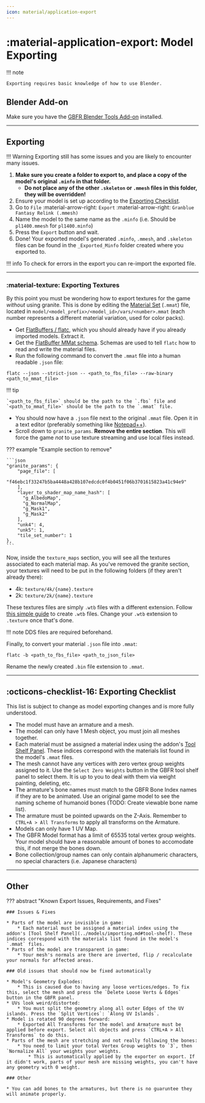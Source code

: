 ```yaml
---
icon: material/application-export
---
```


# :material-application-export: Model Exporting

!!! note

    Exporting requires basic knowledge of how to use Blender.

## Blender Add-on

Make sure you have the [GBFR Blender Tools Add-on](../models/importing.md#installing-the-blender-add-on) installed.

---

## Exporting

!!! Warning
    Exporting still has some issues and you are likely to encounter many issues.

1. **Make sure you create a folder to export to, and place a copy of the model's original `.minfo` in that folder.**
    * **Do not place any of the other `.skeleton` or `.mmesh` files in this folder, they will be overridden!**
2. Ensure your model is set up according to the [Exporting Checklist](#exporting-checklist).
3. Go to `File` :material-arrow-right: `Export` :material-arrow-right: `Granblue Fantasy Relink (.mmesh)`
4. Name the model to the same name as the `.minfo` (i.e. Should be `pl1400.mmesh` for `pl1400.minfo`)
5. Press the `Export` button and wait.
6. Done! Your exported model's generated `.minfo`, `.mmesh`, and `.skeleton` files can be found in the `_Exported_Minfo` folder created where you exported to.

!!! info
    To check for errors in the export you can re-import the exported file.

---

### :material-texture: Exporting Textures

By this point you must be wondering how to export textures for the game *without* using granite. This is done by editing the [Material Set](../resources/formats/mmat.md) (`.mmat`) file, located in `model/<model_prefix>/<model_id>/vars/<number>.mmat` (each number represents a different material variation, used for color packs).

* Get [FlatBuffers / flatc](https://github.com/google/flatbuffers/releases), which you should already have if you already imported models. Extract it.
* Get the [FlatBuffer MMat schema](https://github.com/Nenkai/010GameTemplates/blob/main/Cygames/Granblue%20Fantasy%20-%20Relink/MMat_ModelMaterial.fbs). Schemas are used to tell `flatc` how to read and write the material files.
* Run the following command to convert the `.mmat` file into a human readable `.json` file:

``` { .yaml .annotate }
flatc --json --strict-json -- <path_to_fbs_file> --raw-binary <path_to_mmat_file>
```

!!! tip

    `<path_to_fbs_file>` should be the path to the `.fbs` file and `<path_to_mmat_file>` should be the path to the `.mmat` file.

* You should now have a `.json` file next to the original `.mmat` file. Open it in a text editor (preferably something like [Notepad++](https://notepad-plus-plus.org/downloads/)).
* Scroll down to `granite_params`. **Remove the entire section**. This will force the game *not* to use texture streaming and use local files instead.

??? example "Example section to remove"

    ```json
    "granite_params": {
        "page_file": [
          "f46ebc1f33247b5ba4448a428b107edcdc0f4b0451f06b3701615823a41c94e9"
        ],
        "layer_to_shader_map_name_hash": [
          "g_AlbedoMap",
          "g_NormalMap",
          "g_Mask1",
          "g_Mask2"
        ],
        "unk4": 4,
        "unk5": 1,
        "tile_set_number": 1
    },
    ```

Now, inside the `texture_maps` section, you will see all the textures associated to each material map. As you've removed the granite section, your textures will need to be put in the following folders (if they aren't already there):

* 4k: `texture/4k/{name}.texture`
* 2k: `texture/2k/{name}.texture`

These textures files are simply `.wtb` files with a different extension. Follow [this simple guide](../tutorials/textures/texture_creation.md) to create `.wtb` files. Change your `.wtb` extension to `.texture` once that's done.

!!! note
    DDS files are required beforehand.

Finally, to convert your material `.json` file into `.mmat`:

``` { .yaml .annotate }
flatc -b <path_to_fbs_file> <path_to_json_file>
```

Rename the newly created `.bin` file extension to `.mmat`.

---

## :octicons-checklist-16: Exporting Checklist

This list is subject to change as model exporting changes and is more fully understood.

* The model must have an armature and a mesh.
* The model can only have 1 Mesh object, you must join all meshes together.
* Each material must be assigned a material index using the addon's [Tool Shelf Panel](../models/importing.md#tool-shelf). These indices correspond with the materials list found in the model's `.mmat` files.
* The mesh cannot have any vertices with zero vertex group weights assigned to it. Use the `Select Zero Weights` button in the GBFR tool shelf panel to select them. It is up to you to deal with them via weight painting, deleting, etc.
* The armature's bone names must match to the GBFR Bone Index names if they are to be animated. Use an original game model to see the naming scheme of humanoid bones (TODO: Create viewable bone name list).
* The armature must be pointed upwards on the Z-Axis. Remember to `CTRL+A > All Transforms` to apply all transforms on the Armature.
* Models can only have 1 UV Map.
* The GBFR Model format has a limit of 65535 total vertex group weights. Your model should have a reasonable amount of bones to accomodate this, if not merge the bones down.
* Bone collection/group names can only contain alphanumeric characters, no special characters (i.e. Japanese characters)

---

## Other

??? abstract "Known Export Issues, Requirements, and Fixes"
    
    ### Issues & Fixes

    * Parts of the model are invisible in game:
        * Each material must be assigned a material index using the addon's [Tool Shelf Panel](../models/importing.md#tool-shelf). These indices correspond with the materials list found in the model's `.mmat` files.
    * Parts of the model are transparent in game: 
        * Your mesh's normals are there are inverted, flip / recalculate your normals for affected areas.
    
    ### Old issues that should now be fixed automatically

    * Model's Geometry Explodes:
        * This is caused due to having any loose vertices/edges. To fix this, select the mesh and press the `Delete Loose Verts & Edges` button in the GBFR panel.
    * UVs look weird/distorted:
        * You must split the geometry along all outer Edges of the UV islands. Press the `Split Vertices`: `Along UV Islands`.
    * Model is rotated 90 degrees forward:
        * Exported All Transforms for the model and Armature must be applied before export. Select all objects and press `CTRL+A > All Transforms` to do this.
    * Parts of the mesh are stretching and not really following the bones:
        * You need to limit your total Vertex Group weights to `3`, then `Normalize All` your weights your weights.
            * This is automatically applied by the exporter on export. If it didn't work, parts of your mesh are missing weights, you can't have any geometry with 0 weight.
    
    ### Other

    * You can add bones to the armatures, but there is no guaruntee they will animate properly.
